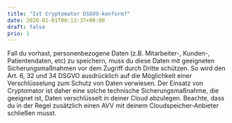 ```yaml
---
title: "Ist Cryptomator DSGVO-konform?"
date: 2020-01-01T00:13:37+00:00
draft: false
prio: 1
---
```


Fall du vorhast, personenbezogene Daten (z.B. Mitarbeiter-, Kunden-, Patientendaten, etc) zu speichern, muss du diese Daten mit geeigneten Sicherungsmaßnahmen vor dem Zugriff durch Dritte schützen. So wird den Art. 6, 32 und 34 DSGVO ausdrücklich auf die Möglichkeit einer Verschlüsselung zum Schutz von Daten verwiesen. Der Einsatz von Cryptomator ist daher eine solche technische Sicherungsmaßnahme, die geeignet ist, Daten verschlüsselt in deiner Cloud abzulegen. Beachte, dass du in der Regel zusätzlich einen AVV mit deinem Cloudspeicher-Anbieter schließen musst.
